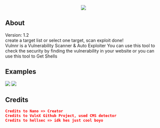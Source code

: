 
<center><img src='https://i.imgur.com/mbEc38Y.png'> </img></center>

## About

<p>
  Version: 1.2<br>
  create a target list or select one target, scan exploit done!<br>
  Vulnnr is a Vulnerability Scanner & Auto Exploiter You can use this tool to check the security by finding the vulnerability in your website or you can use this tool to Get Shells
</p>

## Examples
<img src="https://pays.host/uploads/8ecc5016-9448-40c0-96c9-8acdc1303f29/r7EwmSdv.png?width=898&height=479"> </img>
<img src="https://pays.host/uploads/8ecc5016-9448-40c0-96c9-8acdc1303f29/RJuqjOo0.png"> </img>

## Credits
```json
Credits to Nano => Creator
Credits to VulnX Github Project, used CMS detector
Credits to hellsec => idk hes just cool boyo
```
